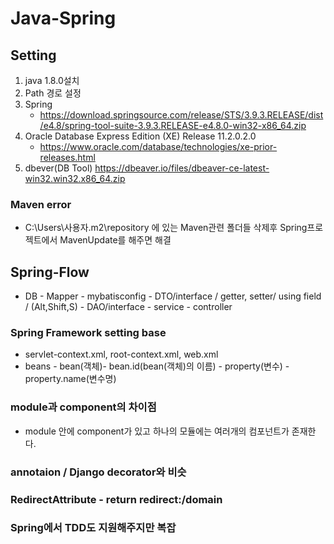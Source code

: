 # Java-Spring 

## Setting
 1. java 1.8.0설치
 2. Path 경로 설정
 3. Spring
	- https://download.springsource.com/release/STS/3.9.3.RELEASE/dist/e4.8/spring-tool-suite-3.9.3.RELEASE-e4.8.0-win32-x86_64.zip
 4. Oracle Database Express Edition (XE) Release 11.2.0.2.0
	- https://www.oracle.com/database/technologies/xe-prior-releases.html
 5. dbever(DB Tool) https://dbeaver.io/files/dbeaver-ce-latest-win32.win32.x86_64.zip
 
### Maven error
 - C:\Users\사용자\.m2\repository 에 있는 Maven관련 폴더들 삭제후 Spring프로젝트에서 MavenUpdate를 해주면 해결

## Spring-Flow
 - DB - Mapper - mybatisconfig - DTO/interface / getter, setter/ using field / (Alt,Shift,S) - DAO/interface - service - controller
 
### Spring Framework setting base
 - servlet-context.xml, root-context.xml, web.xml
 - beans - bean(객체)- bean.id(bean(객체)의 이름) - property(변수) - property.name(변수명)
 
### module과 component의 차이점
 - module 안에 component가 있고 하나의 모듈에는 여러개의 컴포넌트가 존재한다.
 
### annotaion / Django decorator와 비슷

### RedirectAttribute - return redirect:/domain
 
### Spring에서 TDD도 지원해주지만 복잡

 